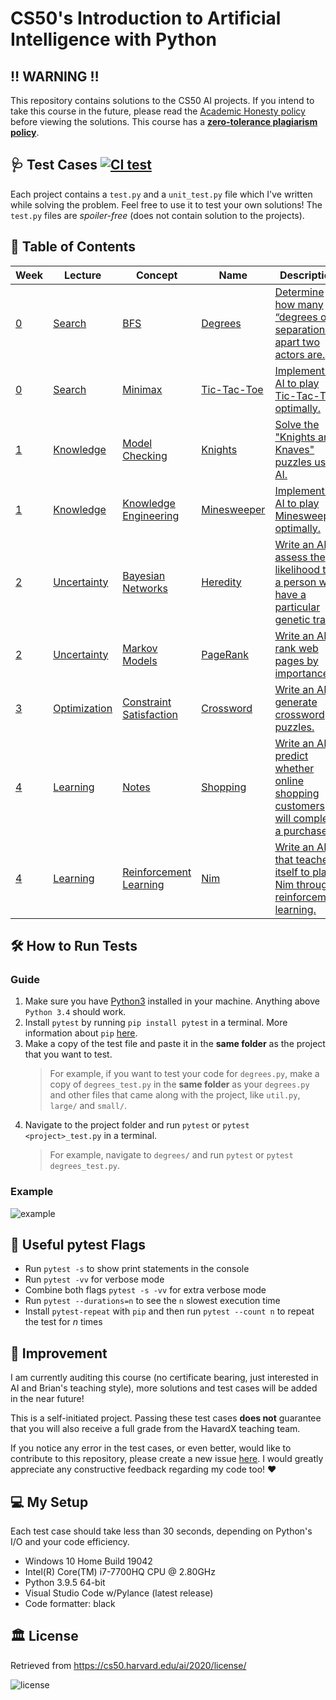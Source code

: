 # CS50's Introduction to Artificial Intelligence with Python

## ‼️ WARNING ‼️

This repository contains solutions to the CS50 AI projects. If you intend to take this course in the future, please read the [Academic Honesty policy](https://cs50.harvard.edu/ai/2020/honesty/) before viewing the solutions. This course has a [**zero-tolerance plagiarism policy**](https://discord.com/channels/393846237255696385/690359206716637184/829384296900853781).

## 🩺 Test Cases [![CI test](https://github.com/jetkan-yk/cs50ai/actions/workflows/main.yml/badge.svg?event=push)](https://github.com/jetkan-yk/cs50ai/actions/workflows/main.yml)

Each project contains a `test.py` and a `unit_test.py` file which I've written while solving the problem. Feel free to use it to test your own solutions! The `test.py` files are _spoiler-free_ (does not contain solution to the projects).

## 📖 Table of Contents

| Week                                           | Lecture                                      | Concept                                                                                      | Name                                           | Description                                                                                                                                       | Test Case                                                   |
| ---------------------------------------------- | -------------------------------------------- | -------------------------------------------------------------------------------------------- | ---------------------------------------------- | ------------------------------------------------------------------------------------------------------------------------------------------------- | ----------------------------------------------------------- |
| [0](https://cs50.harvard.edu/ai/2020/weeks/0/) | [Search](https://youtu.be/WbzNRTTrX0g)       | [BFS](https://cs50.harvard.edu/ai/2020/notes/0/#breadth-first-search)                        | [Degrees](lec0/degrees/degrees.py)             | [Determine how many “degrees of separation” apart two actors are.](https://cs50.harvard.edu/ai/2020/projects/0/degrees/)                          | [degrees_test.py](lec0/degrees/degrees_test.py)             |
| [0](https://cs50.harvard.edu/ai/2020/weeks/0/) | [Search](https://youtu.be/WbzNRTTrX0g)       | [Minimax](https://cs50.harvard.edu/ai/2020/notes/0/#minimax)                                 | [Tic-Tac-Toe](lec0/tictactoe/tictactoe.py)     | [Implement an AI to play Tic-Tac-Toe optimally.](https://cs50.harvard.edu/ai/2020/projects/0/tictactoe/)                                          | [tictactoe_test.py](lec0/tictactoe/tictactoe_test.py)       |
| [1](https://cs50.harvard.edu/ai/2020/weeks/1/) | [Knowledge](https://youtu.be/HWQLez87vqM)    | [Model Checking](https://cs50.harvard.edu/ai/2020/notes/1/#inference)                        | [Knights](lec1/knights/puzzle.py)              | [Solve the "Knights and Knaves" puzzles using AI.](https://cs50.harvard.edu/ai/2020/projects/1/knights/)                                          | [puzzle_test.py](lec1/knights/puzzle_test.py)               |
| [1](https://cs50.harvard.edu/ai/2020/weeks/1/) | [Knowledge](https://youtu.be/HWQLez87vqM)    | [Knowledge Engineering](https://cs50.harvard.edu/ai/2020/notes/1/#knowledge-engineering)     | [Minesweeper](lec1/minesweeper/minesweeper.py) | [Implement an AI to play Minesweeper optimally.](https://cs50.harvard.edu/ai/2020/projects/1/minesweeper/)                                        | [minesweeper_test.py](lec1/minesweeper/minesweeper_test.py) |
| [2](https://cs50.harvard.edu/ai/2020/weeks/2/) | [Uncertainty](https://youtu.be/D8RRq3TbtHU)  | [Bayesian Networks](https://cs50.harvard.edu/ai/2020/notes/2/#bayesian-networks)             | [Heredity](lec2/heredity/heredity.py)          | [Write an AI to assess the likelihood that a person will have a particular genetic trait.](https://cs50.harvard.edu/ai/2020/projects/2/heredity/) | [heredity_test.py](lec2/heredity/heredity_test.py)          |
| [2](https://cs50.harvard.edu/ai/2020/weeks/2/) | [Uncertainty](https://youtu.be/D8RRq3TbtHU)  | [Markov Models](https://cs50.harvard.edu/ai/2020/notes/2/#markov-models)                     | [PageRank](lec2/pagerank/pagerank.py)          | [Write an AI to rank web pages by importance.](https://cs50.harvard.edu/ai/2020/projects/2/pagerank/)                                             | [pagerank_test.py](lec2/pagerank/pagerank_test.py)          |
| [3](https://cs50.harvard.edu/ai/2020/weeks/3/) | [Optimization](https://youtu.be/qK46ET1xk2A) | [Constraint Satisfaction](https://cs50.harvard.edu/ai/2020/notes/3/#constraint-satisfaction) | [Crossword](lec3/crossword/generate.py)        | [Write an AI to generate crossword puzzles.](https://cs50.harvard.edu/ai/2020/projects/3/crossword/)                                              | [generate_test.py](/lec3/crossword/generate_test.py)        |
| [4](https://cs50.harvard.edu/ai/2020/weeks/4/) | [Learning](https://youtu.be/-g0iJjnO2_w)     | [Notes](https://cs50.harvard.edu/ai/2020/notes/4/)                                           | [Shopping](lec4/shopping/shopping.py)          | [Write an AI to predict whether online shopping customers will complete a purchase.](https://cs50.harvard.edu/ai/2020/projects/4/shopping/)       | *Work in Progress                                           |
| [4](https://cs50.harvard.edu/ai/2020/weeks/4/) | [Learning](https://youtu.be/-g0iJjnO2_w)     | [Reinforcement Learning](https://cs50.harvard.edu/ai/2020/notes/4/#reinforcement-learning)   | [Nim](lec4/nim/nim.py)                         | [Write an AI that teaches itself to play Nim through reinforcement learning.](https://cs50.harvard.edu/ai/2020/projects/4/shopping/)              | *Work in Progress                                           |

## 🛠️ How to Run Tests

### Guide

1. Make sure you have [Python3](https://www.python.org/downloads/) installed in your machine. Anything above `Python 3.4` should work.
2. Install `pytest` by running `pip install pytest` in a terminal. More information about `pip` [here](https://realpython.com/what-is-pip/).
3. Make a copy of the test file and paste it in the **same folder** as the project that you want to test.
    > For example, if you want to test your code for `degrees.py`, make a copy of `degrees_test.py` in the **same folder** as your `degrees.py` and other files that came along with the project, like `util.py`, `large/` and `small/`.
4. Navigate to the project folder and run `pytest` or `pytest <project>_test.py` in a terminal.
    > For example, navigate to `degrees/` and run `pytest` or `pytest degrees_test.py`.

### Example

![example](https://user-images.githubusercontent.com/36299141/128583985-a56b4371-a092-430a-8c08-4483137367d6.png)

## 🚩 Useful pytest Flags

- Run `pytest -s` to show print statements in the console
- Run `pytest -vv` for verbose mode
- Combine both flags `pytest -s -vv` for extra verbose mode
- Run `pytest --durations=n` to see the `n` slowest execution time
- Install `pytest-repeat` with `pip` and then run `pytest --count n` to repeat the test for *n* times

## 🤹 Improvement

I am currently auditing this course (no certificate bearing, just interested in AI and Brian's teaching style), more solutions and test cases will be added in the near future!</br>

This is a self-initiated project. Passing these test cases **does not** guarantee that you will also receive a full grade from the HavardX teaching team.</br>

If you notice any error in the test cases, or even better, would like to contribute to this repository, please create a new issue [here](https://github.com/jetkan-yk/cs50ai/issues). I would greatly appreciate any constructive feedback regarding my code too! ♥️

## 💻 My Setup

Each test case should take less than 30 seconds, depending on Python's I/O and your code efficiency.

- Windows 10 Home Build 19042
- Intel(R) Core(TM) i7-7700HQ CPU @ 2.80GHz
- Python 3.9.5 64-bit
- Visual Studio Code w/Pylance (latest release)
- Code formatter: black

## 🏛️ License

Retrieved from <https://cs50.harvard.edu/ai/2020/license/>

![license](https://user-images.githubusercontent.com/36299141/128539744-ee267826-82fb-4fd2-831b-9d40413be9dc.png)
